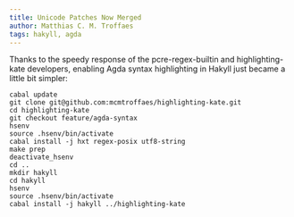 ```yaml
---
title: Unicode Patches Now Merged
author: Matthias C. M. Troffaes
tags: hakyll, agda
---
```


Thanks to the speedy response of the pcre-regex-builtin and
highlighting-kate developers, enabling Agda syntax highlighting in
Hakyll just became a little bit simpler:

``` {.sourceCode .bash}
cabal update
git clone git@github.com:mcmtroffaes/highlighting-kate.git
cd highlighting-kate
git checkout feature/agda-syntax
hsenv
source .hsenv/bin/activate
cabal install -j hxt regex-posix utf8-string
make prep
deactivate_hsenv
cd ..
mkdir hakyll
cd hakyll
hsenv
source .hsenv/bin/activate
cabal install -j hakyll ../highlighting-kate
```
